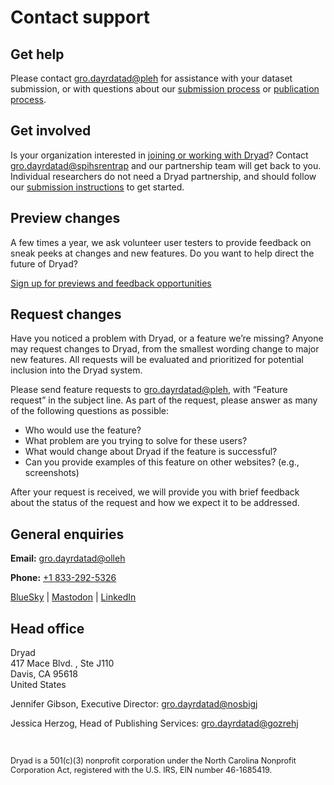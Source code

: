 <h1>Contact support</h1>

## Get help

Please contact <a class="emailr" href="mailto:dev@null" aria-label="Email Dryad help desk">gro.dayrdatad@pleh</a> for assistance with your dataset submission, or with questions about our [submission process](/submission_process) or [publication process](/process).

## Get involved

Is your organization interested in [joining or working with Dryad](https://datadryad.org/join_us)? Contact <a class="emailr" href="mailto:dev@null" aria-label="Email Dryad partnership team">gro.dayrdatad@spihsrentrap</a> and our partnership team will get back to you. Individual researchers do not need a Dryad partnership, and should follow our [submission instructions](https://datadryad.org/submission_process) to get started.

## Preview changes

A few times a year, we ask volunteer user testers to provide feedback on sneak peeks at changes and new features. Do you want to help direct the future of Dryad?

<a href="/feedback?m=4&l=contact" class="o-link__buttonlink">Sign up for previews and feedback opportunities</a>

## Request changes

Have you noticed a problem with Dryad, or a feature we’re missing? Anyone may request changes to Dryad, from the smallest wording change to major new features. All requests will be evaluated and prioritized for potential inclusion into the Dryad system.

Please send feature requests to <a class="emailr" href="mailto:dev@null?subject=Feature request"  aria-label="Email Dryad help desk">gro.dayrdatad@pleh</a>, with “Feature request” in the subject line. As part of the request, please answer as many of the following questions as possible:

 - Who would use the feature?
 - What problem are you trying to solve for these users?
 - What would change about Dryad if the feature is successful?
 - Can you provide examples of this feature on other websites? (e.g., screenshots)

After your request is received, we will provide you with brief feedback about the status of the request and how we expect it to be addressed.


## General enquiries

<p><strong>Email:</strong> <a class="emailr" href="mailto:dev@null"  aria-label="Email Dryad">gro.dayrdatad@olleh</a></p>
<p><strong>Phone:</strong> <a href="tel:+18332925326">+1 833-292-5326</a></p>
<p><a href="https://bsky.app/profile/datadryad.bsky.social">BlueSky</a> | <a href="https://mstdn.science/@datadryad">Mastodon</a> | <a href="https://www.linkedin.com/company/datadryad/">LinkedIn</a></p>

## Head office

<p>Dryad<br>
417 Mace Blvd. , Ste J110<br>
Davis, CA 95618<br>
United States</p>
<p>Jennifer Gibson, Executive Director: <a class="emailr" href="mailto:dev@null" aria-label="Email Dryad Jennifer Gibson">gro.dayrdatad@nosbigj</a></p>
<p>Jessica Herzog, Head of Publishing Services: <a class="emailr" href="mailto:dev@null" aria-label="Email Jessica Herzog">gro.dayrdatad@gozrehj</a></p>
<br>
<p style="font-size: .9em;">Dryad is a 501(c)(3) nonprofit corporation under the North Carolina Nonprofit Corporation Act, registered with the U.S. IRS, EIN number 46-1685419.</p>
